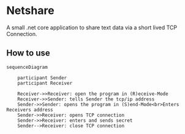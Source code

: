 # Netshare

A small .net core application to share text data via a short lived TCP Connection.

## How to use

```mermaid
sequenceDiagram

    participant Sender
    participant Receiver

    Receiver->>Receiver: open the program in (R)eceive-Mode
    Receiver->>Sender: tells Sender the tcp/ip address
    Sender->>Sender: opens the program in (S)end-Mode<br>Enters Receivers address
    Sender->>Receiver: opens TCP connection
    Sender->>Receiver: enters and sends secret
    Sender-->Receiver: close TCP connection

```